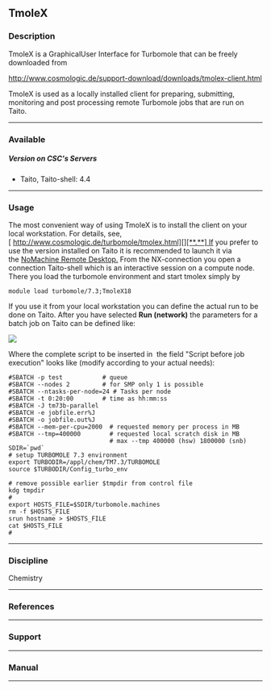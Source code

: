 ## TmoleX

### Description

TmoleX is a GraphicalUser Interface for Turbomole that can be freely
downloaded from 

<http://www.cosmologic.de/support-download/downloads/tmolex-client.html>

TmoleX is used as a locally installed client for preparing, submitting,
monitoring and post processing remote Turbomole jobs that are run on
Taito.

------------------------------------------------------------------------

### Available

##### Version on CSC's Servers

-   Taito, Taito-shell: 4.4

------------------------------------------------------------------------

### Usage

The most convenient way of using TmoleX is to install the client on your
local workstation. For details,
see,[ http://www.cosmologic.de/turbomole/tmolex.html][][**.**] If you
prefer to use the version installed on Taito it is recommended to launch
it via the [NoMachine Remote Desktop.] From the NX-connection you open a
connection Taito-shell which is an interactive session on a compute
node. There you load the turbomole environment and start tmolex simply
by

`module load turbomole/7.3;TmoleX18`

If you use it from your local workstation you can define the actual run
to be done on Taito. After you have selected **Run (network)** the
parameters for a batch job on Taito can be defined like:

![][1]

Where the complete script to be inserted in  the field "Script before
job execution" looks like (modify according to your actual needs):

    #SBATCH -p test           # queue
    #SBATCH --nodes 2         # for SMP only 1 is possible
    #SBATCH --ntasks-per-node=24 # Tasks per node
    #SBATCH -t 0:20:00        # time as hh:mm:ss
    #SBATCH -J tm73b-parallel
    #SBATCH -e jobfile.err%J
    #SBATCH -o jobfile.out%J
    #SBATCH --mem-per-cpu=2000  # requested memory per process in MB
    #SBATCH --tmp=400000        # requested local scratch disk in MB
                                # max --tmp 400000 (hsw) 1800000 (snb)
    SDIR=`pwd`
    # setup TURBOMOLE 7.3 environment
    export TURBODIR=/appl/chem/TM7.3/TURBOMOLE
    source $TURBODIR/Config_turbo_env

    # remove possible earlier $tmpdir from control file
    kdg tmpdir
    #
    export HOSTS_FILE=$SDIR/turbomole.machines
    rm -f $HOSTS_FILE
    srun hostname > $HOSTS_FILE
    cat $HOSTS_FILE
    #

------------------------------------------------------------------------

### Discipline

Chemistry  

------------------------------------------------------------------------

### References

------------------------------------------------------------------------

### Support

------------------------------------------------------------------------

### Manual

------------------------------------------------------------------------

  [ http://www.cosmologic.de/turbomole/tmolex.html]: http://www.cosmologic.de/turbomole/tmolex.html
  [**.**]: http://www.cosmologic.de/tmolex
  [NoMachine Remote Desktop.]: https://research.csc.fi/-/nomachine
  [1]: https://research.csc.fi/documents/48467/73370/tmolex_4.4_new.png/0371951c-70cf-42db-bca5-e2ac56e4b112?t=1534947298308
